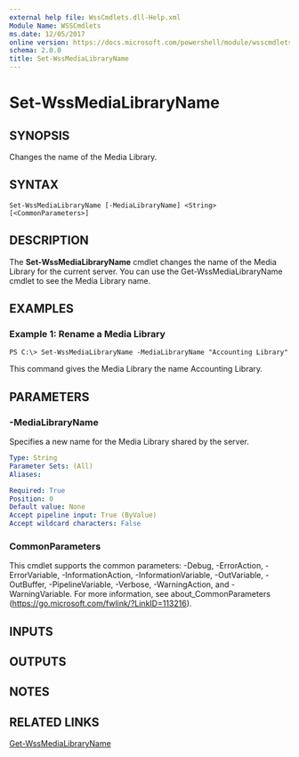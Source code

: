 ```yaml
---
external help file: WssCmdlets.dll-Help.xml
Module Name: WSSCmdlets
ms.date: 12/05/2017
online version: https://docs.microsoft.com/powershell/module/wsscmdlets/set-wssmedialibraryname?view=windowsserver2012r2-ps&wt.mc_id=ps-gethelp
schema: 2.0.0
title: Set-WssMediaLibraryName
---
```


# Set-WssMediaLibraryName

## SYNOPSIS
Changes the name of the Media Library.

## SYNTAX

```
Set-WssMediaLibraryName [-MediaLibraryName] <String> [<CommonParameters>]
```

## DESCRIPTION
The **Set-WssMediaLibraryName** cmdlet changes the name of the Media Library for the current server.
You can use the Get-WssMediaLibraryName cmdlet to see the Media Library name.

## EXAMPLES

### Example 1: Rename a Media Library
```
PS C:\> Set-WssMediaLibraryName -MediaLibraryName "Accounting Library"
```

This command gives the Media Library the name Accounting Library.

## PARAMETERS

### -MediaLibraryName
Specifies a new name for the Media Library shared by the server.

```yaml
Type: String
Parameter Sets: (All)
Aliases: 

Required: True
Position: 0
Default value: None
Accept pipeline input: True (ByValue)
Accept wildcard characters: False
```

### CommonParameters
This cmdlet supports the common parameters: -Debug, -ErrorAction, -ErrorVariable, -InformationAction, -InformationVariable, -OutVariable, -OutBuffer, -PipelineVariable, -Verbose, -WarningAction, and -WarningVariable. For more information, see about_CommonParameters (https://go.microsoft.com/fwlink/?LinkID=113216).

## INPUTS

## OUTPUTS

## NOTES

## RELATED LINKS

[Get-WssMediaLibraryName](./Get-WssMediaLibraryName.md)

